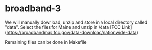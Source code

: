 # broadband-3

We will manually download, unzip and store in a local directory called "data".  Select the files for Maine and unzip in /data
[FCC Link] (https://broadbandmap.fcc.gov/data-download/nationwide-data)

Remaining files can be done in Makefile